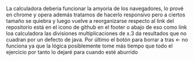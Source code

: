 La calculadora deberia funcionar la amyoria de los navegadores, lo prové en chrome y opera
además tratamos de hacerlo responsivo pero a ciertos tamaño se quiebra y luego vuelve a reorganizarse
respecto al link del repositorio está en el icono de github en el footer o abajo de eso como link 
loa calculadora las divisiones multiplicaciones de x.3 da resultados que no cuadran por un defecto de java.
Por último el botón para borrar a tras <- no funciona ya que la lógica posiblemente tome más tiempo que todo el ejercicio
por tanto lo dejaré para cuando esté aburrido